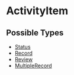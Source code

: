 # ActivityItem

## Possible Types

- [Status](/api/graphql/objects/status.md)
- [Record](/api/graphql/objects/record.md)
- [Review](/api/graphql/objects/review.md)
- [MultipleRecord](/api/graphql/objects/multiple-record.md)
